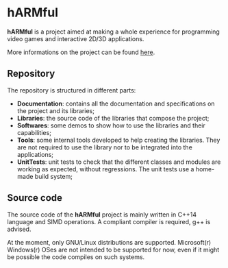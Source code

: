 # hARMful
**hARMful** is a project aimed at making a whole experience for programming video games and interactive 2D/3D applications.

More informations on the project can be found [here](Documentation/hARMful.md).

## Repository
The repository is structured in different parts:
* **Documentation**: contains all the documentation and specifications on the project and its libraries;
* **Libraries**: the source code of the libraries that compose the project;
* **Softwares**: some demos to show how to use the libraries and their capabilities;
* **Tools**: some internal tools developed to help creating the libraries. They are not required to use the library nor to be integrated into the applications;
* **UnitTests**: unit tests to check that the different classes and modules are working as expected, without regressions. The unit tests use a home-made build system;

## Source code
The source code of the **hARMful** project is mainly written in C++14 language and SIMD operations. A compliant compiler is required, g++ is advised.

At the moment, only GNU/Linux distributions are supported. Microsoft(r) Windows(r) OSes are not intended to be supported for now, even if it might be possible the code compiles on such systems.
